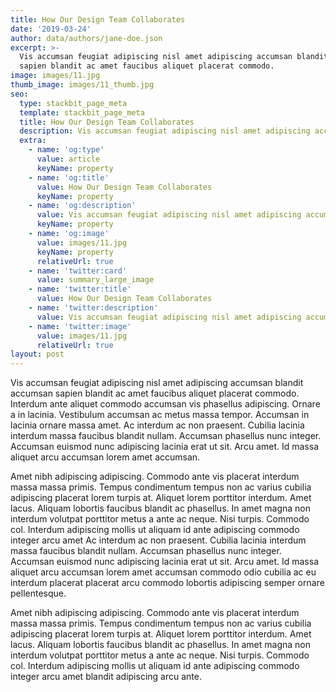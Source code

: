 ```yaml
---
title: How Our Design Team Collaborates
date: '2019-03-24'
author: data/authors/jane-doe.json
excerpt: >-
  Vis accumsan feugiat adipiscing nisl amet adipiscing accumsan blandit accumsan
  sapien blandit ac amet faucibus aliquet placerat commodo.
image: images/11.jpg
thumb_image: images/11_thumb.jpg
seo:
  type: stackbit_page_meta
  template: stackbit_page_meta
  title: How Our Design Team Collaborates
  description: Vis accumsan feugiat adipiscing nisl amet adipiscing accumsan.
  extra:
    - name: 'og:type'
      value: article
      keyName: property
    - name: 'og:title'
      value: How Our Design Team Collaborates
      keyName: property
    - name: 'og:description'
      value: Vis accumsan feugiat adipiscing nisl amet adipiscing accumsan.
      keyName: property
    - name: 'og:image'
      value: images/11.jpg
      keyName: property
      relativeUrl: true
    - name: 'twitter:card'
      value: summary_large_image
    - name: 'twitter:title'
      value: How Our Design Team Collaborates
    - name: 'twitter:description'
      value: Vis accumsan feugiat adipiscing nisl amet adipiscing accumsan.
    - name: 'twitter:image'
      value: images/11.jpg
      relativeUrl: true
layout: post
---
```


Vis accumsan feugiat adipiscing nisl amet adipiscing accumsan blandit accumsan sapien blandit ac amet faucibus aliquet placerat commodo. Interdum ante aliquet commodo accumsan vis phasellus adipiscing. Ornare a in lacinia. Vestibulum accumsan ac metus massa tempor. Accumsan in lacinia ornare massa amet. Ac interdum ac non praesent. Cubilia lacinia interdum massa faucibus blandit nullam. Accumsan phasellus nunc integer. Accumsan euismod nunc adipiscing lacinia erat ut sit. Arcu amet. Id massa aliquet arcu accumsan lorem amet accumsan.

Amet nibh adipiscing adipiscing. Commodo ante vis placerat interdum massa massa primis. Tempus condimentum tempus non ac varius cubilia adipiscing placerat lorem turpis at. Aliquet lorem porttitor interdum. Amet lacus. Aliquam lobortis faucibus blandit ac phasellus. In amet magna non interdum volutpat porttitor metus a ante ac neque. Nisi turpis. Commodo col. Interdum adipiscing mollis ut aliquam id ante adipiscing commodo integer arcu amet Ac interdum ac non praesent. Cubilia lacinia interdum massa faucibus blandit nullam. Accumsan phasellus nunc integer. Accumsan euismod nunc adipiscing lacinia erat ut sit. Arcu amet. Id massa aliquet arcu accumsan lorem amet accumsan commodo odio cubilia ac eu interdum placerat placerat arcu commodo lobortis adipiscing semper ornare pellentesque.

Amet nibh adipiscing adipiscing. Commodo ante vis placerat interdum massa massa primis. Tempus condimentum tempus non ac varius cubilia adipiscing placerat lorem turpis at. Aliquet lorem porttitor interdum. Amet lacus. Aliquam lobortis faucibus blandit ac phasellus. In amet magna non interdum volutpat porttitor metus a ante ac neque. Nisi turpis. Commodo col. Interdum adipiscing mollis ut aliquam id ante adipiscing commodo integer arcu amet blandit adipiscing arcu ante.
